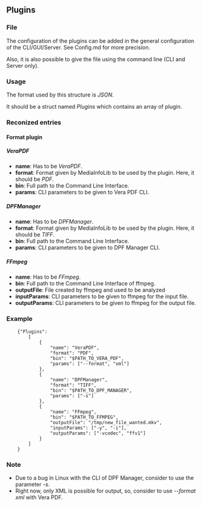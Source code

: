## Plugins

### File

The configuration of the plugins can be added in the general configuration of the CLI/GUI/Server.
See Config.md for more precision.

Also, it is also possible to give the file using the command line (CLI and Server only).


### Usage

The format used by this structure is *JSON*.

It should be a struct named *Plugins* which contains an array of plugin.


### Reconized entries

#### Format plugin

##### VeraPDF

* **name**: Has to be *VeraPDF*.
* **format**: Format given by MediaInfoLib to be used by the plugin. Here, it should be *PDF*.
* **bin**: Full path to the Command Line Interface.
* **params**: CLI parameters to be given to Vera PDF CLI.

##### DPFManager

* **name**: Has to be *DPFManager*.
* **format**: Format given by MediaInfoLib to be used by the plugin. Here, it should be *TIFF*.
* **bin**: Full path to the Command Line Interface.
* **params**: CLI parameters to be given to DPF Manager CLI.

##### FFmpeg

* **name**: Has to be *FFmpeg*.
* **bin**: Full path to the Command Line Interface of ffmpeg.
* **outputFile**: File created by ffmpeg and used to be analyzed
* **inputParams**: CLI parameters to be given to ffmpeg for the input file.
* **outputParams**: CLI parameters to be given to ffmpeg for the output file.


### Example

```
    {"Plugins":
        [
            {
                "name": "VeraPDF",
                "format": "PDF",
                "bin": "$PATH_TO_VERA_PDF",
                "params": ["--format", "xml"]
            },
            {
                "name": "DPFManager",
                "format": "TIFF",
                "bin": "$PATH_TO_DPF_MANAGER",
                "params": ["-s"]
            },
            {
                "name": "FFmpeg",
                "bin": "$PATH_TO_FFMPEG",
                "outputFile": "/tmp/new_file_wanted.mkv",
                "inputParams": ["-y", "-i"],
                "outputParams": ["-vcodec", "ffv1"]
            }
        ]
    }
```

### Note

* Due to a bug in Linux with the CLI of DPF Manager, consider to use the parameter *-s*.
* Right now, only XML is possible for output, so, consider to use *--format xml* with Vera PDF.
